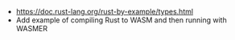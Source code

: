 - https://doc.rust-lang.org/rust-by-example/types.html
- Add example of compiling Rust to WASM and then running with WASMER